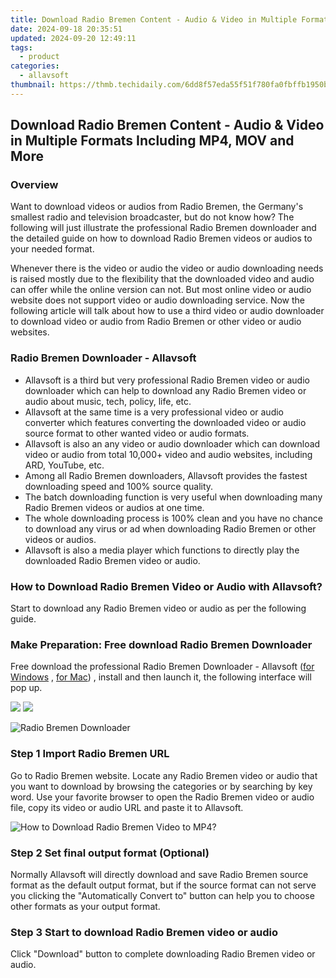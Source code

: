 ```yaml
---
title: Download Radio Bremen Content - Audio & Video in Multiple Formats Including MP4, MOV and More
date: 2024-09-18 20:35:51
updated: 2024-09-20 12:49:11
tags:
  - product
categories:
  - allavsoft
thumbnail: https://thmb.techidaily.com/6dd8f57eda55f51f780fa0fbffb1950bf2ad081249b06af69891f71aad7773d2.jpg
---
```


## Download Radio Bremen Content - Audio & Video in Multiple Formats Including MP4, MOV and More

### Overview

Want to download videos or audios from Radio Bremen, the Germany's smallest radio and television broadcaster, but do not know how? The following will just illustrate the professional Radio Bremen downloader and the detailed guide on how to download Radio Bremen videos or audios to your needed format.

Whenever there is the video or audio the video or audio downloading needs is raised mostly due to the flexibility that the downloaded video and audio can offer while the online version can not. But most online video or audio website does not support video or audio downloading service. Now the following article will talk about how to use a third video or audio downloader to download video or audio from Radio Bremen or other video or audio websites.

### Radio Bremen Downloader - Allavsoft

* Allavsoft is a third but very professional Radio Bremen video or audio downloader which can help to download any Radio Bremen video or audio about music, tech, policy, life, etc.
* Allavsoft at the same time is a very professional video or audio converter which features converting the downloaded video or audio source format to other wanted video or audio formats.
* Allavsoft is also an any video or audio downloader which can download video or audio from total 10,000+ video and audio websites, including ARD, YouTube, etc.
* Among all Radio Bremen downloaders, Allavsoft provides the fastest downloading speed and 100% source quality.
* The batch downloading function is very useful when downloading many Radio Bremen videos or audios at one time.
* The whole downloading process is 100% clean and you have no chance to download any virus or ad when downloading Radio Bremen or other videos or audios.
* Allavsoft is also a media player which functions to directly play the downloaded Radio Bremen video or audio.

### How to Download Radio Bremen Video or Audio with Allavsoft?

Start to download any Radio Bremen video or audio as per the following guide.

### Make Preparation: Free download Radio Bremen Downloader

Free download the professional Radio Bremen Downloader - Allavsoft ([for Windows](https://tools.techidaily.com/allavsoft/products/) , [for Mac](https://tools.techidaily.com/allavsoft/products/)) , install and then launch it, the following interface will pop up.

[![](https://www.allavsoft.com/how-to/../images/how-to/free-download-win.jpg)](https://tools.techidaily.com/allavsoft/products/) [![](https://www.allavsoft.com/how-to/../images/how-to/free-download-mac.jpg)](https://tools.techidaily.com/allavsoft/products/)

![Radio Bremen Downloader](https://www.allavsoft.com/how-to/../images/allavsoft/screen-shot-600.jpg)

### Step 1 Import Radio Bremen URL

Go to Radio Bremen website. Locate any Radio Bremen video or audio that you want to download by browsing the categories or by searching by key word. Use your favorite browser to open the Radio Bremen video or audio file, copy its video or audio URL and paste it to Allavsoft.

![How to Download Radio Bremen Video to MP4?](https://www.allavsoft.com/how-to/../images/how-to/download-rtmp-video/download-rtmp-video.jpg)

### Step 2 Set final output format (Optional)

Normally Allavsoft will directly download and save Radio Bremen source format as the default output format, but if the source format can not serve you clicking the "Automatically Convert to" button can help you to choose other formats as your output format.

### Step 3 Start to download Radio Bremen video or audio

Click "Download" button to complete downloading Radio Bremen video or audio.

<ins class="adsbygoogle"
     style="display:block"
     data-ad-format="autorelaxed"
     data-ad-client="ca-pub-7571918770474297"
     data-ad-slot="1223367746"></ins>



<ins class="adsbygoogle"
     style="display:block"
     data-ad-client="ca-pub-7571918770474297"
     data-ad-slot="8358498916"
     data-ad-format="auto"
     data-full-width-responsive="true"></ins>
